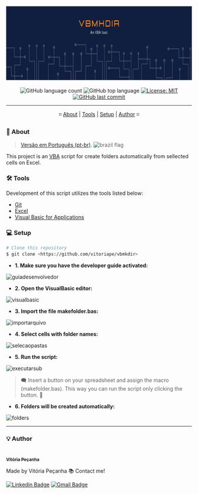 <h3 align="center"> 
<img alt="vmkdir banner" src="https://github.com/vitoriape/vbmkdir/blob/master/images/vbmkdir.banner.png" width="1000" height="200">
</h3>

<p align="center">
  <img alt="GitHub language count" src="https://img.shields.io/github/languages/count/vitoriape/vbmkdir">
  
  <img alt="GitHub top language" src="https://img.shields.io/github/languages/top/vitoriape/vbmkdir">
  
  <a href="https://github.com/vitoriape/vbmkdir/blob/mkdir.vb-vpa/LICENSE">
    <img alt="License: MIT" src="https://img.shields.io/badge/License-MIT-green.svg">
  </a>
  
  <a href="https://github.com/vitoriape/vbmkdir/commits/master">
    <img alt="GitHub last commit" src="https://img.shields.io/github/last-commit/vitoriape/vbmkdir">
  </a>
</p>

---

<p align="center">
 ◽ <a href="#-about">About</a> |
 <a href="#-tools">Tools</a> |  
 <a href="#-setup">Setup</a> |
 <a href="#-author">Author</a> ◽
</p>

### 📌 About

> [Versão em Português (pt-br)](https://github.com/vitoriape/vbmkdir/blob/master/LEIAME.md). <img src="https://camo.githubusercontent.com/dcc375ada213d3ac04a9781518098cd4d071601bc2ccfc120025cc32b6d38fab/68747470733a2f2f63646e2e737461746963616c792e636f6d2f67682f686a6e696c73736f6e2f636f756e7472792d666c6167732f6d61737465722f7376672f62722e737667" alt="brazil flag" width="20" height="20">

This project is an [VBA](https://docs.microsoft.com/pt-br/office/vba/library-reference/concepts/getting-started-with-vba-in-office) script for create folders automatically from sellected cells on Excel.

### 🛠 Tools

Development of this script utilizes the tools listed below:

- [Git](https://git-scm.com/)
- [Excel](https://support.microsoft.com/en-us/excel)
- [Visual Basic for Applications](https://docs.microsoft.com/pt-br/office/vba/api/overview/excel)

### 💻 Setup

```bash
# Clone this repository
$ git clone <https://github.com/vitoriape/vbmkdir>
```

* <b>1. Make sure you have the developer guide activated:</b>

![guiadesenvolvedor](https://github.com/vitoriape/auto-mkdir/blob/master/guide/guia-desenvolvedor.png)


* <b>2. Open the VisualBasic editor:</b>

![visualbasic](https://github.com/vitoriape/auto-mkdir/blob/master/guide/visual-basic.png)


* <b>3. Import the file makefolder.bas:</b>

![importarquivo](https://github.com/vitoriape/auto-mkdir/blob/master/guide/importar-arquivo.png)


* <b>4. Select cells with folder names:</b>

![selecaopastas](https://github.com/vitoriape/auto-mkdir/blob/master/guide/selecao-itens.png)


* <b>5. Run the script:</b>

![executarsub](https://github.com/vitoriape/auto-mkdir/blob/master/guide/executar-sub.png)



> 🗨 Insert a button on your spreadsheet and assign the macro (makefolder.bas).
This way you can run the script only clicking the button. 🔰



* <b>6. Folders will be created automatically:</b>

![folders](https://github.com/vitoriape/auto-mkdir/blob/master/guide/folders.png)

---

### 💡 Author

<a href="https://www.linkedin.com/in/vitoria-pecanha/">
 <img style="border-radius: 50%;" src="https://avatars.githubusercontent.com/u/55922652?v=4" width="100px;" alt=""/>
 <br />
 <sub><b>Vitória Peçanha</b></sub></a> <a href="https://www.linkedin.com/in/vitoria-pecanha/" title="LinkedIn"></a>


Made by Vitória Peçanha 📚 Contact me!


[![Linkedin Badge](https://img.shields.io/badge/-Vitória-blue?style=flat-square&logo=Linkedin&logoColor=white&link=https://www.linkedin.com/in/vitoria-pecanha/)](https://www.linkedin.com/in/vitoria-pecanha/) [![Gmail Badge](https://img.shields.io/badge/-vitoriapecanha.log@gmail.com-c14438?style=flat-square&logo=Gmail&logoColor=white&link=mailto:vitoriapecanha.log@gmail.com)](mailto:vitoriapecanha.log@gmail.com)
